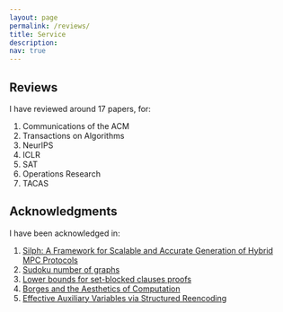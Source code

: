 ```yaml
---
layout: page
permalink: /reviews/
title: Service
description:
nav: true
---
```

## Reviews 

I have reviewed around 17 papers, for:

1. Communications of the ACM 
2. Transactions on Algorithms
3. NeurIPS
4. ICLR
5. SAT
6. Operations Research
7. TACAS 

## Acknowledgments

I have been acknowledged in:

1. [Silph: A Framework for Scalable and Accurate Generation of
Hybrid MPC Protocols](https://eprint.iacr.org/2023/060.pdf)
2. [Sudoku number of graphs](https://www.tandfonline.com/doi/full/10.1080/09728600.2023.2218917)
3. [Lower bounds for set-blocked clauses proofs](https://arxiv.org/abs/2401.11266v1)
4. [Borges and the Aesthetics of Computation](https://go.gale.com/ps/i.do?id=GALE%7CA775893526&sid=sitemap&v=2.1&it=r&p=LitRC&sw=w&userGroupName=cmu_main&aty=shibboleth)
5. [Effective Auxiliary Variables
via Structured Reencoding](https://www.cs.cmu.edu/~mheule/publications/SBVA.pdf)
